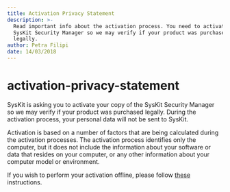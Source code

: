```yaml
---
title: Activation Privacy Statement
description: >-
  Read important info about the activation process. You need to activate your
  SysKit Security Manager so we may verify if your product was purchased
  legally.
author: Petra Filipi
date: 14/03/2018
---
```


# activation-privacy-statement

SysKit is asking you to activate your copy of the SysKit Security Manager so we may verify if your product was purchased legally. During the activation process, your personal data will not be sent to SysKit.

Activation is based on a number of factors that are being calculated during the activation processes. The activation process identifies only the computer, but it does not include the information about your software or data that resides on your computer, or any other information about your computer model or environment.

If you wish to perform your activation offline, please follow [these](..l/activation/online-offline-activation.md) instructions.

